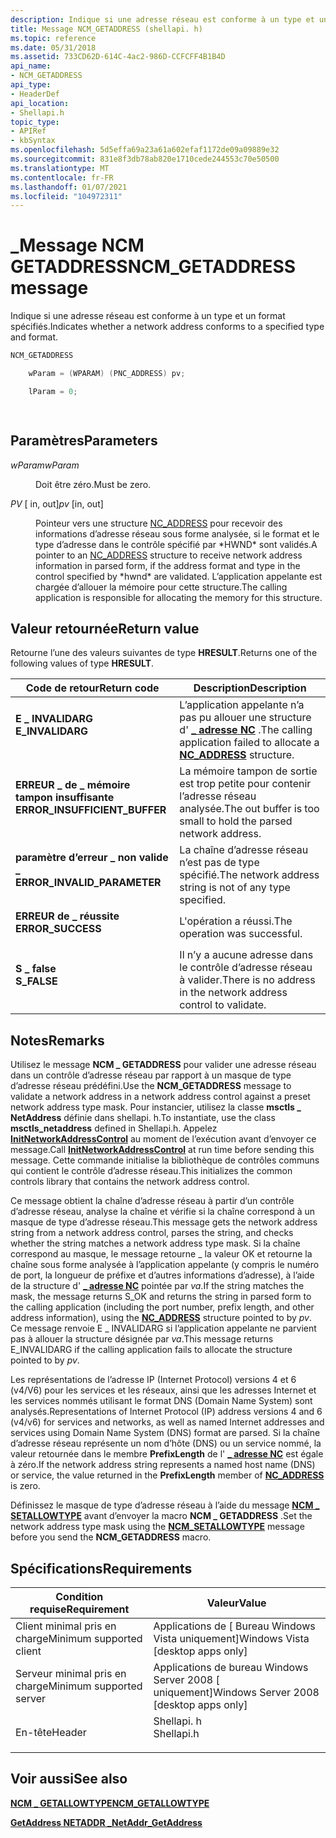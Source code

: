 ```yaml
---
description: Indique si une adresse réseau est conforme à un type et un format spécifiés.
title: Message NCM_GETADDRESS (shellapi. h)
ms.topic: reference
ms.date: 05/31/2018
ms.assetid: 733CD62D-614C-4ac2-986D-CCFCFF4B1B4D
api_name:
- NCM_GETADDRESS
api_type:
- HeaderDef
api_location:
- Shellapi.h
topic_type:
- APIRef
- kbSyntax
ms.openlocfilehash: 5d5effa69a23a61a602efaf1172de09a09889e32
ms.sourcegitcommit: 831e8f3db78ab820e1710cede244553c70e50500
ms.translationtype: MT
ms.contentlocale: fr-FR
ms.lasthandoff: 01/07/2021
ms.locfileid: "104972311"
---
```

# <a name="ncm_getaddress-message"></a><span data-ttu-id="05122-103">\_Message NCM GETADDRESS</span><span class="sxs-lookup"><span data-stu-id="05122-103">NCM\_GETADDRESS message</span></span>

<span data-ttu-id="05122-104">Indique si une adresse réseau est conforme à un type et un format spécifiés.</span><span class="sxs-lookup"><span data-stu-id="05122-104">Indicates whether a network address conforms to a specified type and format.</span></span>


```C++
NCM_GETADDRESS

    wParam = (WPARAM) (PNC_ADDRESS) pv;

    lParam = 0;            

            
```



## <a name="parameters"></a><span data-ttu-id="05122-105">Paramètres</span><span class="sxs-lookup"><span data-stu-id="05122-105">Parameters</span></span>

<dl> <dt>

<span data-ttu-id="05122-106">*wParam*</span><span class="sxs-lookup"><span data-stu-id="05122-106">*wParam*</span></span> 
</dt> <dd><span data-ttu-id="05122-107">Doit être zéro.</span><span class="sxs-lookup"><span data-stu-id="05122-107">Must be zero.</span></span></dd> <dt>

<span data-ttu-id="05122-108">*PV* \[ in, out\]</span><span class="sxs-lookup"><span data-stu-id="05122-108">*pv* \[in, out\]</span></span>
</dt> <dd><span data-ttu-id="05122-109">Pointeur vers une structure <a href="/windows/win32/api/shellapi/ns-shellapi-nc_address">NC_ADDRESS</a> pour recevoir des informations d’adresse réseau sous forme analysée, si le format et le type d’adresse dans le contrôle spécifié par *HWND* sont validés.</span><span class="sxs-lookup"><span data-stu-id="05122-109">A pointer to an <a href="/windows/win32/api/shellapi/ns-shellapi-nc_address">NC_ADDRESS</a> structure to receive network address information in parsed form, if the address format and type in the control specified by *hwnd* are validated.</span></span> <span data-ttu-id="05122-110">L’application appelante est chargée d’allouer la mémoire pour cette structure.</span><span class="sxs-lookup"><span data-stu-id="05122-110">The calling application is responsible for allocating the memory for this structure.</span></span></dd> </dl>

## <a name="return-value"></a><span data-ttu-id="05122-111">Valeur retournée</span><span class="sxs-lookup"><span data-stu-id="05122-111">Return value</span></span>

<span data-ttu-id="05122-112">Retourne l’une des valeurs suivantes de type **HRESULT**.</span><span class="sxs-lookup"><span data-stu-id="05122-112">Returns one of the following values of type **HRESULT**.</span></span>



| <span data-ttu-id="05122-113">Code de retour</span><span class="sxs-lookup"><span data-stu-id="05122-113">Return code</span></span>                                                                                                | <span data-ttu-id="05122-114">Description</span><span class="sxs-lookup"><span data-stu-id="05122-114">Description</span></span>                                                                                          |
|------------------------------------------------------------------------------------------------------------|------------------------------------------------------------------------------------------------------|
| <dl> <span data-ttu-id="05122-115"><dt>**E \_ INVALIDARG**</dt></span><span class="sxs-lookup"><span data-stu-id="05122-115"><dt>**E\_INVALIDARG**</dt></span></span> </dl>               | <span data-ttu-id="05122-116">L’application appelante n’a pas pu allouer une structure d' [**\_ adresse NC**](/windows/win32/api/shellapi/ns-shellapi-nc_address) .</span><span class="sxs-lookup"><span data-stu-id="05122-116">The calling application failed to allocate a [**NC\_ADDRESS**](/windows/win32/api/shellapi/ns-shellapi-nc_address) structure.</span></span><br/> |
| <dl> <span data-ttu-id="05122-117"><dt>**ERREUR \_ de \_ mémoire tampon insuffisante**</dt></span><span class="sxs-lookup"><span data-stu-id="05122-117"><dt>**ERROR\_INSUFFICIENT\_BUFFER**</dt></span></span> </dl> | <span data-ttu-id="05122-118">La mémoire tampon de sortie est trop petite pour contenir l’adresse réseau analysée.</span><span class="sxs-lookup"><span data-stu-id="05122-118">The out buffer is too small to hold the parsed network address.</span></span><br/>                           |
| <dl> <span data-ttu-id="05122-119"><dt>**paramètre d’erreur \_ non valide \_**</dt></span><span class="sxs-lookup"><span data-stu-id="05122-119"><dt>**ERROR\_INVALID\_PARAMETER**</dt></span></span> </dl>   | <span data-ttu-id="05122-120">La chaîne d’adresse réseau n’est pas de type spécifié.</span><span class="sxs-lookup"><span data-stu-id="05122-120">The network address string is not of any type specified.</span></span><br/>                                  |
| <dl> <span data-ttu-id="05122-121"><dt>**ERREUR de \_ réussite**</dt></span><span class="sxs-lookup"><span data-stu-id="05122-121"><dt>**ERROR\_SUCCESS**</dt></span></span> </dl>              | <span data-ttu-id="05122-122">L'opération a réussi.</span><span class="sxs-lookup"><span data-stu-id="05122-122">The operation was successful.</span></span><br/>                                                             |
| <dl> <span data-ttu-id="05122-123"><dt>**S \_ false**</dt></span><span class="sxs-lookup"><span data-stu-id="05122-123"><dt>**S\_FALSE**</dt></span></span> </dl>                    | <span data-ttu-id="05122-124">Il n’y a aucune adresse dans le contrôle d’adresse réseau à valider.</span><span class="sxs-lookup"><span data-stu-id="05122-124">There is no address in the network address control to validate.</span></span><br/>                           |



 

## <a name="remarks"></a><span data-ttu-id="05122-125">Notes</span><span class="sxs-lookup"><span data-stu-id="05122-125">Remarks</span></span>

<span data-ttu-id="05122-126">Utilisez le message **NCM \_ GETADDRESS** pour valider une adresse réseau dans un contrôle d’adresse réseau par rapport à un masque de type d’adresse réseau prédéfini.</span><span class="sxs-lookup"><span data-stu-id="05122-126">Use the **NCM\_GETADDRESS** message to validate a network address in a network address control against a preset network address type mask.</span></span> <span data-ttu-id="05122-127">Pour instancier, utilisez la classe **msctls \_ NetAddress** définie dans shellapi. h.</span><span class="sxs-lookup"><span data-stu-id="05122-127">To instantiate, use the class **msctls\_netaddress** defined in Shellapi.h.</span></span> <span data-ttu-id="05122-128">Appelez [**InitNetworkAddressControl**](/windows/desktop/api/Shellapi/nf-shellapi-initnetworkaddresscontrol) au moment de l’exécution avant d’envoyer ce message.</span><span class="sxs-lookup"><span data-stu-id="05122-128">Call [**InitNetworkAddressControl**](/windows/desktop/api/Shellapi/nf-shellapi-initnetworkaddresscontrol) at run time before sending this message.</span></span> <span data-ttu-id="05122-129">Cette commande initialise la bibliothèque de contrôles communs qui contient le contrôle d’adresse réseau.</span><span class="sxs-lookup"><span data-stu-id="05122-129">This initializes the common controls library that contains the network address control.</span></span>

<span data-ttu-id="05122-130">Ce message obtient la chaîne d’adresse réseau à partir d’un contrôle d’adresse réseau, analyse la chaîne et vérifie si la chaîne correspond à un masque de type d’adresse réseau.</span><span class="sxs-lookup"><span data-stu-id="05122-130">This message gets the network address string from a network address control, parses the string, and checks whether the string matches a network address type mask.</span></span> <span data-ttu-id="05122-131">Si la chaîne correspond au masque, le message retourne \_ la valeur OK et retourne la chaîne sous forme analysée à l’application appelante (y compris le numéro de port, la longueur de préfixe et d’autres informations d’adresse), à l’aide de la structure d' [**\_ adresse NC**](/windows/win32/api/shellapi/ns-shellapi-nc_address) pointée par *va*.</span><span class="sxs-lookup"><span data-stu-id="05122-131">If the string matches the mask, the message returns S\_OK and returns the string in parsed form to the calling application (including the port number, prefix length, and other address information), using the [**NC\_ADDRESS**](/windows/win32/api/shellapi/ns-shellapi-nc_address) structure pointed to by *pv*.</span></span> <span data-ttu-id="05122-132">Ce message renvoie E \_ INVALIDARG si l’application appelante ne parvient pas à allouer la structure désignée par *va*.</span><span class="sxs-lookup"><span data-stu-id="05122-132">This message returns E\_INVALIDARG if the calling application fails to allocate the structure pointed to by *pv*.</span></span>

<span data-ttu-id="05122-133">Les représentations de l’adresse IP (Internet Protocol) versions 4 et 6 (v4/V6) pour les services et les réseaux, ainsi que les adresses Internet et les services nommés utilisant le format DNS (Domain Name System) sont analysés.</span><span class="sxs-lookup"><span data-stu-id="05122-133">Representations of Internet Protocol (IP) address versions 4 and 6 (v4/v6) for services and networks, as well as named Internet addresses and services using Domain Name System (DNS) format are parsed.</span></span> <span data-ttu-id="05122-134">Si la chaîne d’adresse réseau représente un nom d’hôte (DNS) ou un service nommé, la valeur retournée dans le membre **PrefixLength** de l' [**\_ adresse NC**](/windows/win32/api/shellapi/ns-shellapi-nc_address) est égale à zéro.</span><span class="sxs-lookup"><span data-stu-id="05122-134">If the network address string represents a named host name (DNS) or service, the value returned in the **PrefixLength** member of [**NC\_ADDRESS**](/windows/win32/api/shellapi/ns-shellapi-nc_address) is zero.</span></span>

<span data-ttu-id="05122-135">Définissez le masque de type d’adresse réseau à l’aide du message [**NCM \_ SETALLOWTYPE**](ncm-setallowtype.md) avant d’envoyer la macro **NCM \_ GETADDRESS** .</span><span class="sxs-lookup"><span data-stu-id="05122-135">Set the network address type mask using the [**NCM\_SETALLOWTYPE**](ncm-setallowtype.md) message before you send the **NCM\_GETADDRESS** macro.</span></span>

## <a name="requirements"></a><span data-ttu-id="05122-136">Spécifications</span><span class="sxs-lookup"><span data-stu-id="05122-136">Requirements</span></span>



| <span data-ttu-id="05122-137">Condition requise</span><span class="sxs-lookup"><span data-stu-id="05122-137">Requirement</span></span> | <span data-ttu-id="05122-138">Valeur</span><span class="sxs-lookup"><span data-stu-id="05122-138">Value</span></span> |
|-------------------------------------|---------------------------------------------------------------------------------------|
| <span data-ttu-id="05122-139">Client minimal pris en charge</span><span class="sxs-lookup"><span data-stu-id="05122-139">Minimum supported client</span></span><br/> | <span data-ttu-id="05122-140">Applications de \[ Bureau Windows Vista uniquement\]</span><span class="sxs-lookup"><span data-stu-id="05122-140">Windows Vista \[desktop apps only\]</span></span><br/>                                        |
| <span data-ttu-id="05122-141">Serveur minimal pris en charge</span><span class="sxs-lookup"><span data-stu-id="05122-141">Minimum supported server</span></span><br/> | <span data-ttu-id="05122-142">Applications de bureau Windows Server 2008 \[ uniquement\]</span><span class="sxs-lookup"><span data-stu-id="05122-142">Windows Server 2008 \[desktop apps only\]</span></span><br/>                                  |
| <span data-ttu-id="05122-143">En-tête</span><span class="sxs-lookup"><span data-stu-id="05122-143">Header</span></span><br/>                   | <dl> <span data-ttu-id="05122-144"><dt>Shellapi. h</dt></span><span class="sxs-lookup"><span data-stu-id="05122-144"><dt>Shellapi.h</dt></span></span> </dl> |



## <a name="see-also"></a><span data-ttu-id="05122-145">Voir aussi</span><span class="sxs-lookup"><span data-stu-id="05122-145">See also</span></span>

<dl> <dt>

[<span data-ttu-id="05122-146">**NCM \_ GETALLOWTYPE**</span><span class="sxs-lookup"><span data-stu-id="05122-146">**NCM\_GETALLOWTYPE**</span></span>](ncm-getallowtype.md)
</dt> <dt>

[<span data-ttu-id="05122-147">**GetAddress NETADDR \_**</span><span class="sxs-lookup"><span data-stu-id="05122-147">**NetAddr\_GetAddress**</span></span>](/windows/desktop/api/Shellapi/nf-shellapi-netaddr_getaddress)
</dt> </dl>

 

 




